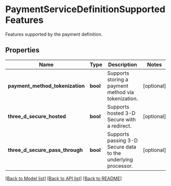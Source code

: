 # PaymentServiceDefinitionSupportedFeatures

Features supported by the payment definition.

## Properties
Name | Type | Description | Notes
------------ | ------------- | ------------- | -------------
**payment_method_tokenization** | **bool** | Supports storing a payment method via tokenization. | [optional] 
**three_d_secure_hosted** | **bool** | Supports hosted 3-D Secure with a redirect. | [optional] 
**three_d_secure_pass_through** | **bool** | Supports passing 3-D Secure data to the underlying processor. | [optional] 

[[Back to Model list]](../README.md#documentation-for-models) [[Back to API list]](../README.md#documentation-for-api-endpoints) [[Back to README]](../README.md)


